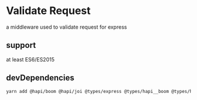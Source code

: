 # Validate Request

a middleware used to validate request for express

## support

at least ES6/ES2015

## devDependencies
```bash
yarn add @hapi/boom @hapi/joi @types/express @types/hapi__boom @types/hapi__joi @types/jest @types/node@^10 @typescript-eslint/eslint-plugin @typescript-eslint/parser express eslint eslint-config-prettier jest joi prettier ts-jest typescript --dev
```
